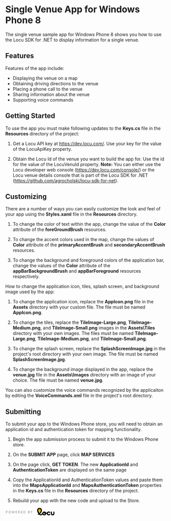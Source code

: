 Single Venue App for Windows Phone 8
================

The single venue sample app for Windows Phone 8 shows you how to use the Locu SDK for .NET to display information for a single venue.

## Features 

Features of the app include:
- Displaying the venue on a map
- Obtaining driving directions to the venue
- Placing a phone call to the venue
- Sharing information about the venue
- Supporting voice commands

## Getting Started

To use the app you must make following updates to the __Keys.cs__ file in the __Resources__ directory of the project:

1.	Get a Locu API key at https://dev.locu.com/. Use your key for the value of the LocuApiKey property.

2.	Obtain the Locu Id of the venue you want to build the app for. Use the id for the value of the LocuVenuId property.
	__Note:__ You can either use the Locu developer web console (https://dev.locu.com/console/) or the Locu venue details console that is part of the Locu SDK for .NET (https://github.com/agrocholski/locu-sdk-for-net).

## Customizing

There are a number of ways you can easily customize the look and feel of your app using the __Styles.xaml__ file in the __Resources__ directory.

1.	To change the color of text  within the app, change the value of the __Color__ attribute of the __foreGroundBrush__ resources.

2.	To change the accent colors used in the map, change the values of __Color__ attribute of the __primaryAccentBrush__ and __secondaryAccentBrush__ resources.

3.	To change the background and foreground colors of the application bar, change the values of the __Color__ attribute of the __appBarBackgroundBrush__ and __appBarForeground__ resources respectively.

How to change the application icon, tiles, splash screen, and background image used by the app:

1.	To change the application icon, replace the __AppIcon.png__ file in the __Assets__ directory with your custom file. The file must be named __AppIcon.png__.

2.	To change the tiles, replace the __TileImage-Large.png__, __TileImage-Medium.png__, and __TileImage-Small.png__ images in the __Assets\Tiles__ directory with your own images. The files must be named __TileImage-Large.png__, __TileImage-Medium.png__, and __TileImage-Small.png__.

3.	To change the splash screen, replace the __SplashScreenImage.jpg__ in the project's root directory with your own image. The file must be named __SplashScreenImage.jpg__.

4.	To change the background image displayed in the app, replace the __venue.jpg__ file in the __Assets\Images__ directory with an image of your choice. The file must be named __venue.jpg__.

You can also customize the voice commands recognized by the applicaiton by editing the __VoiceCommands.xml__ file in the project's root directory.

## Submitting

To submit your app to the Windows Phone store, you will need to obtain an application id and authentication token for mapping functionality.

1.	Begin the app submission process to submit it to the Windows Phone store.

2.	On the __SUBMIT APP__ page, click __MAP SERVICES__

3.	On the page click, __GET TOKEN__. The new __ApplicationId__ and __AuthenticationToken__ are displayed on the same page

4.	Copy the ApplicationId and AuthenticationToken values and paste them into the __MapsApplicationId__ and __MapsAuthenticationToken__ properties in the __Keys.cs__ file in the __Resources__ directory of the project.

5.	Rebuild your app with the new code and upload to the Store.

![Powered by Locu](/docs/images/Locu/poweredby-color.png)